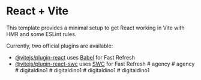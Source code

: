 # React + Vite

This template provides a minimal setup to get React working in Vite with HMR and some ESLint rules.

Currently, two official plugins are available:

- [@vitejs/plugin-react](https://github.com/vitejs/vite-plugin-react/blob/main/packages/plugin-react/README.md) uses [Babel](https://babeljs.io/) for Fast Refresh
- [@vitejs/plugin-react-swc](https://github.com/vitejs/vite-plugin-react-swc) uses [SWC](https://swc.rs/) for Fast Refresh
#   a g e n c y  
 #   a g e n c y  
 #   d i g i t a l d i n o 1  
 #   d i g i t a l d i n o 1  
 #   d i g i t a l d i n o 1  
 #   d i g i t a l d i n o 1  
 
